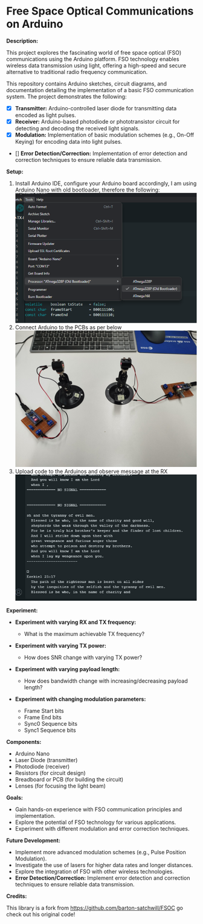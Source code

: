 # Free Space Optical Communications on Arduino

**Description:**

This project explores the fascinating world of free space optical (FSO) communications using the Arduino platform. FSO technology enables wireless data transmission using light, offering a high-speed and secure alternative to traditional radio frequency communication.

This repository contains Arduino sketches, circuit diagrams, and documentation detailing the implementation of a basic FSO communication system. The project demonstrates the following:

- [x] **Transmitter:** Arduino-controlled laser diode for transmitting data encoded as light pulses.
- [x] **Receiver:** Arduino-based photodiode or phototransistor circuit for detecting and decoding the received light signals.
- [x] **Modulation:** Implementation of basic modulation schemes (e.g., On-Off Keying) for encoding data into light pulses.
- []  **Error Detection/Correction:**  Implementation of error detection and correction techniques to ensure reliable data transmission.


**Setup:**

1. Install Arduino IDE, configure your Arduino board accordingly, I am using Arduino Nano with old bootloader, therefore the following:
![alt text](images/conf.PNG "Arduino Settings")
2. Connect Arduino to the PCBs as per below
![alt text](images/RXTX.jpg "Arduino setup")
3. Upload code to the Arduinos and observe message at the RX 
![alt text](images/RX_message.PNG.jpg "Received Message")

**Experiment:**

* **Experiment with varying RX and TX frequency:**
   * What is the maximum achievable TX frequency?

* **Experiment with varying TX power:**
   * How does SNR change with varying TX power?

* **Experiment with varying payload length:**
   * How does bandwidth change with increasing/decreasing payload length?

* **Experiment with changing modulation parameters:**
   * Frame Start bits
   * Frame End bits
   * Sync0 Sequence bits
   * Sync1 Sequence bits


**Components:**

* Arduino Nano
* Laser Diode (transmitter)
* Photodiode (receiver)
* Resistors (for circuit design)
* Breadboard or PCB (for building the circuit)
* Lenses (for focusing the light beam)

**Goals:**

* Gain hands-on experience with FSO communication principles and implementation.
* Explore the potential of FSO technology for various applications.
* Experiment with different modulation and error correction techniques.

**Future Development:**

* Implement more advanced modulation schemes (e.g., Pulse Position Modulation).
* Investigate the use of lasers for higher data rates and longer distances.
* Explore the integration of FSO with other wireless technologies.
* **Error Detection/Correction:** Implement error detection and correction techniques to ensure reliable data transmission.

**Credits:**

This library is a fork from https://github.com/barton-satchwill/FSOC go check out his original code!